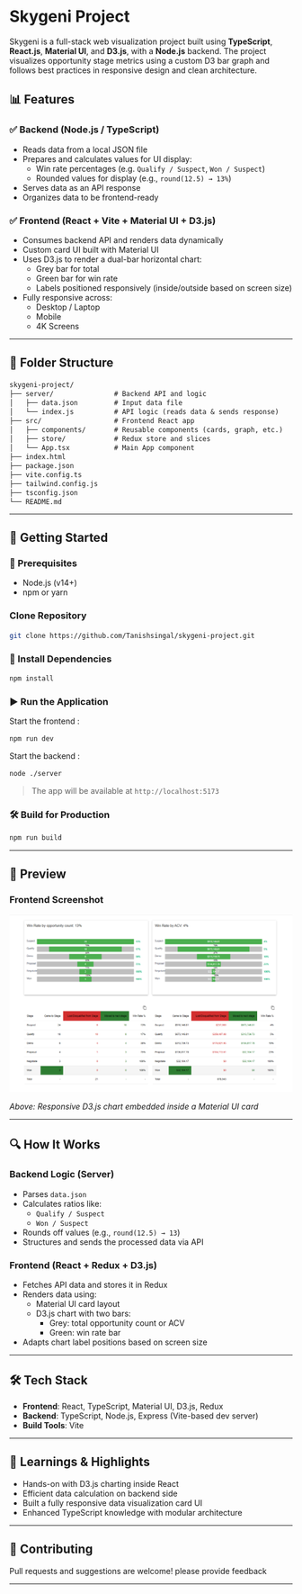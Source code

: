 # Skygeni Project

Skygeni is a full-stack web visualization project built using **TypeScript**, **React.js**, **Material UI**, and **D3.js**, with a **Node.js** backend. The project visualizes opportunity stage metrics using a custom D3 bar graph and follows best practices in responsive design and clean architecture.

## 📊 Features

### ✅ Backend (Node.js / TypeScript)
- Reads data from a local JSON file
- Prepares and calculates values for UI display:
  - Win rate percentages (e.g. `Qualify / Suspect`, `Won / Suspect`)
  - Rounded values for display (e.g., `round(12.5) → 13%`)
- Serves data as an API response
- Organizes data to be frontend-ready

### ✅ Frontend (React + Vite + Material UI + D3.js)
- Consumes backend API and renders data dynamically
- Custom card UI built with Material UI
- Uses D3.js to render a dual-bar horizontal chart:
  - Grey bar for total
  - Green bar for win rate
  - Labels positioned responsively (inside/outside based on screen size)
- Fully responsive across:
  - Desktop / Laptop
  - Mobile
  - 4K Screens

---

## 📁 Folder Structure

```
skygeni-project/
├── server/               # Backend API and logic
│   ├── data.json         # Input data file
│   └── index.js          # API logic (reads data & sends response)
├── src/                  # Frontend React app
│   ├── components/       # Reusable components (cards, graph, etc.)
│   ├── store/            # Redux store and slices
│   └── App.tsx           # Main App component
├── index.html
├── package.json
├── vite.config.ts
├── tailwind.config.js
├── tsconfig.json
└── README.md
```

---

## 🚀 Getting Started

### 🔧 Prerequisites

- Node.js (v14+)
- npm or yarn

### Clone Repository 

```bash
git clone https://github.com/Tanishsingal/skygeni-project.git
```

### 📆 Install Dependencies

```bash
npm install
```

### ▶️ Run the Application

Start the  frontend :

```bash
npm run dev
```
Start the backend :

```bash
node ./server
```

> The app will be available at `http://localhost:5173`

### 🛠️ Build for Production

```bash
npm run build
```

---

## 📸 Preview

### Frontend Screenshot

![Frontend Screenshot](./screenshots/skygeni-visual.png)

_Above: Responsive D3.js chart embedded inside a Material UI card_

---

## 🔍 How It Works

### Backend Logic (Server)
- Parses `data.json`
- Calculates ratios like:
  - `Qualify / Suspect`
  - `Won / Suspect`
- Rounds off values (e.g., `round(12.5) → 13`)
- Structures and sends the processed data via API

### Frontend (React + Redux + D3.js)
- Fetches API data and stores it in Redux
- Renders data using:
  - Material UI card layout
  - D3.js chart with two bars:
    - Grey: total opportunity count or ACV
    - Green: win rate bar
- Adapts chart label positions based on screen size

---

## 🛠️ Tech Stack

- **Frontend**: React, TypeScript, Material UI, D3.js, Redux
- **Backend**: TypeScript, Node.js, Express (Vite-based dev server)
- **Build Tools**: Vite

---

## 🧠 Learnings & Highlights

- Hands-on with D3.js charting inside React
- Efficient data calculation on backend side
- Built a fully responsive data visualization card UI
- Enhanced TypeScript knowledge with modular architecture

---

## 🤝 Contributing

Pull requests and suggestions are welcome! please provide feedback 

---

